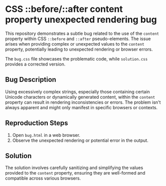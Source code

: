 # CSS ::before/::after content property unexpected rendering bug

This repository demonstrates a subtle bug related to the use of the `content` property within CSS `::before` and `::after` pseudo-elements.  The issue arises when providing complex or unexpected values to the `content` property, potentially leading to unexpected rendering or browser errors.

The `bug.css` file showcases the problematic code, while `solution.css` provides a corrected version.

## Bug Description

Using excessively complex strings, especially those containing certain Unicode characters or dynamically generated content, within the `content` property can result in rendering inconsistencies or errors.  The problem isn't always apparent and might only manifest in specific browsers or contexts.

## Reproduction Steps

1. Open `bug.html` in a web browser.
2. Observe the unexpected rendering or potential error in the output.

## Solution

The solution involves carefully sanitizing and simplifying the values provided to the `content` property, ensuring they are well-formed and compatible across various browsers.